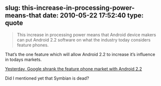 slug: this-increase-in-processing-power-means-that
date: 2010-05-22 17:52:40
type: quote
---

> This increase in processing power means that Android device makers can put Android 2.2 software on what the industry today considers feature phones.

That’s the one feature which will allow Android 2.2 to increase it’s influence in todays markets.

 [Yesterday, Google shrank the feature phone market with Android 2.2](http://mobile.venturebeat.com/2010/05/21/google-android-froyo/?utm_source=feedburner&utm_medium=feed&utm_campaign=Feed%3A+Venturebeat+%28VentureBeat%29)

 Did I mentioned yet that Symbian is dead?
